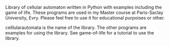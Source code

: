 Library of cellular automaton written in Python with examples including the game of life.
These programs are used in my Master course at Paris-Saclay University, Evry.
Please feel free to use it for educational purpoises or other.

celllularautomata is the name of the library. The other programs are examples for using the library.
See game-of-life for a tutorial to use the library.
